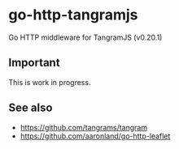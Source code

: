 # go-http-tangramjs

Go HTTP middleware for TangramJS (v0.20.1)

## Important

This is work in progress.

## See also

* https://github.com/tangrams/tangram
* https://github.com/aaronland/go-http-leaflet